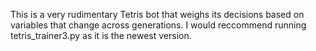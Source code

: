 This is a very rudimentary Tetris bot that weighs its decisions based on variables that change across generations.
I would reccommend running tetris_trainer3.py as it is the newest version. 
